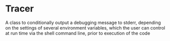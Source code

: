 # Tracer
A class to conditionally output a debugging message to stderr, depending on the settings of several environment variables, which the user can control at run time via the shell command line, prior to execution of the code
